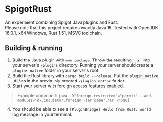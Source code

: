 # SpigotRust

An experiment combining Spigot Java plugins and Rust.  
Please note that this project requires exactly Java 16.
Tested with OpenJDK 16.0.1, x64 Windows, Rust 1.51, MSVC toolchain.

## Building & running

1. Build the Java plugin with ```mvn package```. Throw the resulting ```.jar``` into your server's ```/plugins``` directory. Running your server should create a ```plugins-native``` folder in your server's root.
2. Build the Rust library with ```cargo build --release```. Put the ```plugin_native``` .dll/.so in the previously created ```/plugins-native``` folder.
3. Start your server with foreign access features enabled.
> Example command: ```java -D"foreign.restricted"="permit" --add-modules=jdk.incubator.foreign -jar paper.jar -nogui```   
4. You should be able to see a ```[PluginBridge] Hello from Rust, world!``` log message in your terminal.
